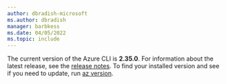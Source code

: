 ```yaml
---
author: dbradish-microsoft
ms.author: dbradish
manager: barbkess
ms.date: 04/05/2022
ms.topic: include
---
```


The current version of the Azure CLI is __2.35.0__. For information about the latest release, see the [release notes](../release-notes-azure-cli.md). To find your installed version and see if you need to update, run [az version](/cli/azure/reference-index#az_version).
